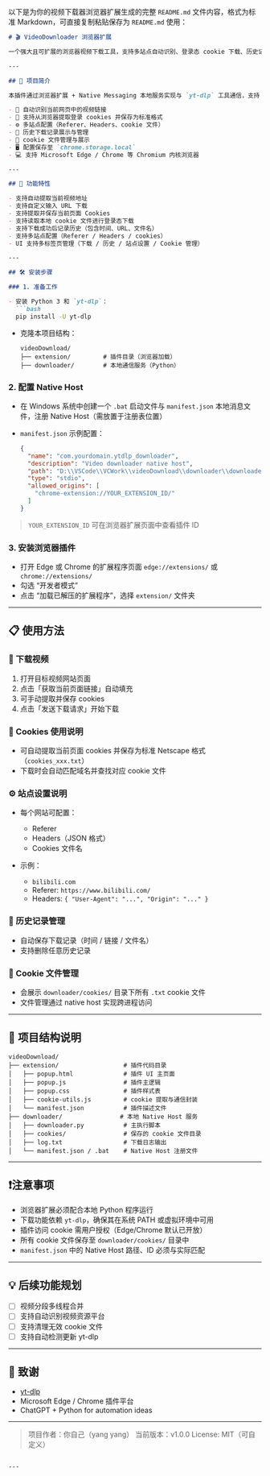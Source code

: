 以下是为你的视频下载器浏览器扩展生成的完整 `README.md` 文件内容，格式为标准 Markdown，可直接复制粘贴保存为 `README.md` 使用：

````md
# 🎬 VideoDownloader 浏览器扩展

一个强大且可扩展的浏览器视频下载工具，支持多站点自动识别、登录态 cookie 下载、历史记录管理与站点配置等功能。适用于需要批量或定向下载视频资源的用户。

---

## 📌 项目简介

本插件通过浏览器扩展 + Native Messaging 本地服务实现与 `yt-dlp` 工具通信，支持：

- 🔗 自动识别当前网页中的视频链接
- 🍪 支持从浏览器提取登录 cookies 并保存为标准格式
- ⚙️ 多站点配置（Referer、Headers、cookie 文件）
- 🧾 历史下载记录展示与管理
- 📂 cookie 文件管理与展示
- 🖥️ 配置保存至 `chrome.storage.local`
- 💻 支持 Microsoft Edge / Chrome 等 Chromium 内核浏览器

---

## 🚀 功能特性

- 支持自动提取当前视频地址
- 支持自定义输入 URL 下载
- 支持提取并保存当前页面 Cookies
- 支持读取本地 cookie 文件进行登录态下载
- 支持下载成功后记录历史（包含时间、URL、文件名）
- 支持多站点配置（Referer / Headers / cookies）
- UI 支持多标签页管理（下载 / 历史 / 站点设置 / Cookie 管理）

---

## 🛠️ 安装步骤

### 1. 准备工作

- 安装 Python 3 和 `yt-dlp`：
  ```bash
  pip install -U yt-dlp
````

* 克隆本项目结构：

  ```
  videoDownload/
  ├── extension/         # 插件目录（浏览器加载）
  ├── downloader/        # 本地通信服务（Python）
  ```

### 2. 配置 Native Host

* 在 Windows 系统中创建一个 `.bat` 启动文件与 `manifest.json` 本地消息文件，注册 Native Host（需放置于注册表位置）
* `manifest.json` 示例配置：

  ```json
  {
    "name": "com.yourdomain.ytdlp_downloader",
    "description": "Video downloader native host",
    "path": "D:\\VSCode\\VCWork\\videoDownload\\downloader\\downloader.bat",
    "type": "stdio",
    "allowed_origins": [
      "chrome-extension://YOUR_EXTENSION_ID/"
    ]
  }
  ```

> `YOUR_EXTENSION_ID` 可在浏览器扩展页面中查看插件 ID

### 3. 安装浏览器插件

* 打开 Edge 或 Chrome 的扩展程序页面 `edge://extensions/` 或 `chrome://extensions/`
* 勾选 “开发者模式”
* 点击 “加载已解压的扩展程序”，选择 `extension/` 文件夹

---

## 📋 使用方法

### 🔽 下载视频

1. 打开目标视频网站页面
2. 点击「获取当前页面链接」自动填充
3. 可手动提取并保存 cookies
4. 点击「发送下载请求」开始下载

### 🍪 Cookies 使用说明

* 可自动提取当前页面 cookies 并保存为标准 Netscape 格式（`cookies_xxx.txt`）
* 下载时会自动匹配域名并查找对应 cookie 文件

### ⚙️ 站点设置说明

* 每个网站可配置：

  * Referer
  * Headers（JSON 格式）
  * Cookies 文件名
* 示例：

  * `bilibili.com`
  * Referer: `https://www.bilibili.com/`
  * Headers: `{ "User-Agent": "...", "Origin": "..." }`

### 📖 历史记录管理

* 自动保存下载记录（时间 / 链接 / 文件名）
* 支持删除任意历史记录

### 📂 Cookie 文件管理

* 会展示 `downloader/cookies/` 目录下所有 `.txt` cookie 文件
* 文件管理通过 native host 实现跨进程访问

---

## 📁 项目结构说明

```
videoDownload/
├── extension/                  # 插件代码目录
│   ├── popup.html              # 插件 UI 主页面
│   ├── popup.js                # 插件主逻辑
│   ├── popup.css               # 插件样式表
│   ├── cookie-utils.js         # cookie 提取与通信封装
│   └── manifest.json           # 插件描述文件
├── downloader/                # 本地 Native Host 服务
│   ├── downloader.py           # 主执行脚本
│   ├── cookies/                # 保存的 cookie 文件目录
│   ├── log.txt                 # 下载日志输出
│   └── manifest.json / .bat    # Native Host 注册文件
```

---

## ❗注意事项

* 浏览器扩展必须配合本地 Python 程序运行
* 下载功能依赖 `yt-dlp`，确保其在系统 PATH 或虚拟环境中可用
* 插件访问 cookie 需用户授权（Edge/Chrome 默认已开放）
* 所有 cookie 文件保存至 `downloader/cookies/` 目录中
* `manifest.json` 中的 Native Host 路径、ID 必须与实际匹配

---

## 💡 后续功能规划

* [ ] 视频分段多线程合并
* [ ] 支持自动识别视频资源平台
* [ ] 支持清理无效 cookie 文件
* [ ] 支持自动检测更新 yt-dlp

---

## 🙏 致谢

* [yt-dlp](https://github.com/yt-dlp/yt-dlp)
* Microsoft Edge / Chrome 插件平台
* ChatGPT + Python for automation ideas

---

> 项目作者：你自己（yang yang）
> 当前版本：v1.0.0
> License: MIT（可自定义）

```

---


```
